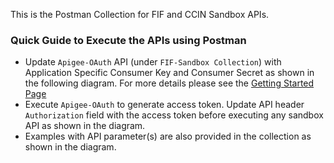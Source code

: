 This is the Postman Collection for FIF and CCIN Sandbox APIs.

### Quick Guide to Execute the APIs using Postman
- Update `Apigee-OAuth` API (under `FIF-Sandbox Collection`) with Application Specific Consumer Key and Consumer Secret as shown in the following diagram. For more details please see the [Getting Started Page](https://developer.payments.ca/getting-started)
- Execute `Apigee-OAuth` to generate access token. Update API header `Authorization` field with the access token before executing any sandbox API as shown in the diagram. 
- Examples with API parameter(s) are also provided in the collection as shown in the diagram.
